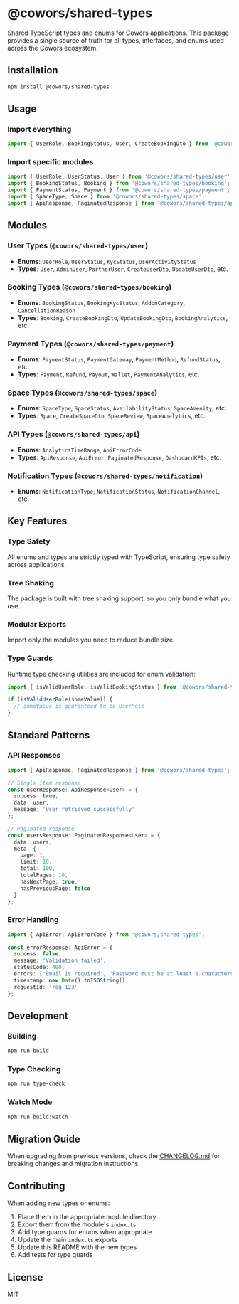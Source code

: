 # @cowors/shared-types

Shared TypeScript types and enums for Cowors applications. This package provides a single source of truth for all types, interfaces, and enums used across the Cowors ecosystem.

## Installation

```bash
npm install @cowors/shared-types
```

## Usage

### Import everything
```typescript
import { UserRole, BookingStatus, User, CreateBookingDto } from '@cowors/shared-types';
```

### Import specific modules
```typescript
import { UserRole, UserStatus, User } from '@cowors/shared-types/user';
import { BookingStatus, Booking } from '@cowors/shared-types/booking';
import { PaymentStatus, Payment } from '@cowors/shared-types/payment';
import { SpaceType, Space } from '@cowors/shared-types/space';
import { ApiResponse, PaginatedResponse } from '@cowors/shared-types/api';
```

## Modules

### User Types (`@cowors/shared-types/user`)
- **Enums**: `UserRole`, `UserStatus`, `KycStatus`, `UserActivityStatus`
- **Types**: `User`, `AdminUser`, `PartnerUser`, `CreateUserDto`, `UpdateUserDto`, etc.

### Booking Types (`@cowors/shared-types/booking`)
- **Enums**: `BookingStatus`, `BookingKycStatus`, `AddonCategory`, `CancellationReason`
- **Types**: `Booking`, `CreateBookingDto`, `UpdateBookingDto`, `BookingAnalytics`, etc.

### Payment Types (`@cowors/shared-types/payment`)
- **Enums**: `PaymentStatus`, `PaymentGateway`, `PaymentMethod`, `RefundStatus`, etc.
- **Types**: `Payment`, `Refund`, `Payout`, `Wallet`, `PaymentAnalytics`, etc.

### Space Types (`@cowors/shared-types/space`)
- **Enums**: `SpaceType`, `SpaceStatus`, `AvailabilityStatus`, `SpaceAmenity`, etc.
- **Types**: `Space`, `CreateSpaceDto`, `SpaceReview`, `SpaceAnalytics`, etc.

### API Types (`@cowors/shared-types/api`)
- **Enums**: `AnalyticsTimeRange`, `ApiErrorCode`
- **Types**: `ApiResponse`, `ApiError`, `PaginatedResponse`, `DashboardKPIs`, etc.

### Notification Types (`@cowors/shared-types/notification`)
- **Enums**: `NotificationType`, `NotificationStatus`, `NotificationChannel`, etc.

## Key Features

### Type Safety
All enums and types are strictly typed with TypeScript, ensuring type safety across applications.

### Tree Shaking
The package is built with tree shaking support, so you only bundle what you use.

### Modular Exports
Import only the modules you need to reduce bundle size.

### Type Guards
Runtime type checking utilities are included for enum validation:

```typescript
import { isValidUserRole, isValidBookingStatus } from '@cowors/shared-types';

if (isValidUserRole(someValue)) {
  // someValue is guaranteed to be UserRole
}
```

## Standard Patterns

### API Responses
```typescript
import { ApiResponse, PaginatedResponse } from '@cowors/shared-types';

// Single item response
const userResponse: ApiResponse<User> = {
  success: true,
  data: user,
  message: 'User retrieved successfully'
};

// Paginated response
const usersResponse: PaginatedResponse<User> = {
  data: users,
  meta: {
    page: 1,
    limit: 10,
    total: 100,
    totalPages: 10,
    hasNextPage: true,
    hasPreviousPage: false
  }
};
```

### Error Handling
```typescript
import { ApiError, ApiErrorCode } from '@cowors/shared-types';

const errorResponse: ApiError = {
  success: false,
  message: 'Validation failed',
  statusCode: 400,
  errors: ['Email is required', 'Password must be at least 8 characters'],
  timestamp: new Date().toISOString(),
  requestId: 'req-123'
};
```

## Development

### Building
```bash
npm run build
```

### Type Checking
```bash
npm run type-check
```

### Watch Mode
```bash
npm run build:watch
```

## Migration Guide

When upgrading from previous versions, check the [CHANGELOG.md](./CHANGELOG.md) for breaking changes and migration instructions.

## Contributing

When adding new types or enums:

1. Place them in the appropriate module directory
2. Export them from the module's `index.ts`
3. Add type guards for enums when appropriate
4. Update the main `index.ts` exports
5. Update this README with the new types
6. Add tests for type guards

## License

MIT